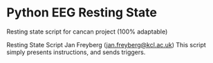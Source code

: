 # Python EEG Resting State
Resting state script for cancan project (100% adaptable)

Resting State Script
Jan Freyberg (jan.freyberg@kcl.ac.uk)
This script simply presents instructions, and sends triggers.
